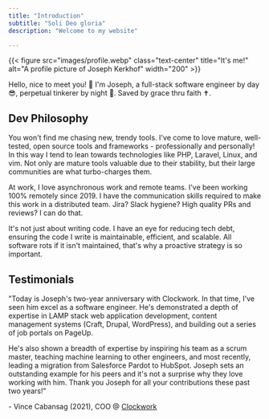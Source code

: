 ```yaml
---
title: "Introduction"
subtitle: "Soli Deo gloria"
description: "Welcome to my website"

---
```


{{< figure src="images/profile.webp" class="text-center" title="It's me!" alt="A profile picture of Joseph Kerkhof" width="200" >}}

Hello, nice to meet you! 👋 I'm Joseph, a full-stack software engineer by day 😎, perpetual tinkerer by night 🧰. Saved by grace thru faith ✝️.

## Dev Philosophy

You won't find me chasing new, trendy tools. I've come to love mature, well-tested, open source tools and frameworks - professionally and personally! In this way I tend to lean towards technologies like PHP, Laravel, Linux, and vim. Not only are mature tools valuable due to their stability, but their large communities are what turbo-charges them.

At work, I love asynchronous work and remote teams. I've been working 100% remotely since 2019. I have the communication skills required to make this work in a distributed team. Jira? Slack hygiene? High quality PRs and reviews? I can do that.

It's not just about writing code. I have an eye for reducing tech debt, ensuring the code I write is maintainable, efficient, and scalable. All software rots if it isn't maintained, that's why a proactive strategy is so important.

## Testimonials

"Today is Joseph's two-year anniversary with Clockwork. In that time, I've seen him excel as a software engineer. He's demonstrated a depth of expertise in LAMP stack web application development, content management systems (Craft, Drupal, WordPress), and building out a series of job portals on PageUp.

He's also shown a breadth of expertise by inspiring his team as a scrum master, teaching machine learning to other engineers, and most recently, leading a migration from Salesforce Pardot to HubSpot. Joseph sets an outstanding example for his peers and it's not a surprise why they love working with him. Thank you Joseph for all your contributions these past two years!"

\- Vince Cabansag (2021), COO @ [Clockwork](https://www.clockwork.com)
